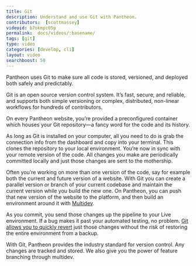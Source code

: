 ```yaml
---
title: Git
description: Understand and use Git with Pantheon.
contributors:  [scottmassey]
videoid: b7okmpc05p
permalink:  docs/videos/:basename/
tags: [git]
type: video
categories: [develop, cli]
layout: video
searchboost: 50
---
```

Pantheon uses Git to make sure all code is stored, versioned, and deployed both safely and predictably.

Git is an open source version control system. It’s fast, secure, and reliable, and supports both simple versioning or complex, distributed, non-linear workflows for hundreds of contributors.

On every Pantheon website, you’re provided a preconfigured container which houses your Git repository—a fancy word for the code and its history.

As long as Git is installed on your computer, all you need to do is grab the connection info from the dashboard and copy into your terminal. This clones the repository to your local environment. You’re now in sync with your remote version of the code. All changes you make are periodically committed locally and just those changes are sent to the mothership.

Often you’re working on more than one version of the code, say for example both the current and future version of a website. With Git you can create a parallel version or branch of your current codebase and maintain the current version while you build the new one. On Pantheon, you can push that new version of the website to the platform, and then build an environment around it with [Multidev](/docs/multidev).

As you commit, you send those changes up the pipeline to your Live environment.  If a bug makes it past your automated testing, no problem. [Git allows you to quickly revert](/docs/undo-commits/) just those changes without the risk of restoring the entire environment from a backup.

With Git, Pantheon provides the industry standard for version control. Any changes are tracked and stored. We also give you the power of feature branching through multidev.
